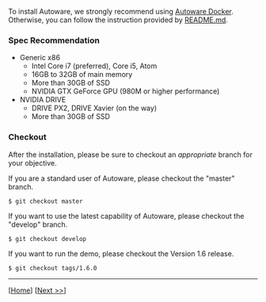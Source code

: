 To install Autoware, we strongly recommend using [Autoware Docker](https://github.com/CPFL/Autoware/wiki/Docker). Otherwise, you can follow the instruction provided by [README.md](https://github.com/CPFL/Autoware/blob/master/README.md).

### Spec Recommendation

* Generic x86
    * Intel Core i7 (preferred), Core i5, Atom
    * 16GB to 32GB of main memory
    * More than 30GB of SSD
    * NVIDIA GTX GeForce GPU (980M or higher performance)
* NVIDIA DRIVE
    * DRIVE PX2, DRIVE Xavier (on the way)
    * More than 30GB of SSD

### Checkout 

After the installation, please be sure to checkout an _appropriate_ branch for your objective.

If you are a standard user of Autoware, please checkout the "master" branch.

`$ git checkout master`

If you want to use the latest capability of Autoware, please checkout the "develop" branch.

`$ git checkout develop`

If you want to run the demo, please checkout the Version 1.6 release.

`$ git checkout tags/1.6.0`

***

[[Home](https://github.com/CPFL/Autoware/wiki/)]
[[Next >>](https://github.com/CPFL/Autoware/wiki/Demo-Data)]